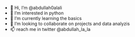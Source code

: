 - 👋 Hi, I’m @abdullah0alali
- 👀 I’m interested in python
- 🌱 I’m currently learning the basics
- 💞️ I’m looking to collaborate on projects and data analyzis
- 📫 reach me in twitter @abdullah_la_la

<!---
pytreethon/pytreethon is a ✨ special ✨ repository because its `README.md` (this file) appears on your GitHub profile.
You can click the Preview link to take a look at your changes.
--->
